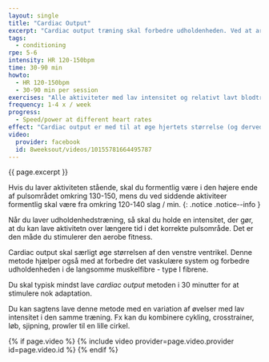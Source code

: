 ```yaml
---
layout: single
title: "Cardiac Output"
excerpt: "Cardiac output træning skal forbedre udholdenheden. Ved at arbejde med en puls mellem 120-150 slag / min i snakketempo, så kan du forbedre størrelsen af hjertet og de perifære egenskaber med kapillærer og mitochondrier."
tags:
  - conditioning
rpe: 5-6
intensity: HR 120-150bpm
time: 30-90 min
howto:
  - HR 120-150bpm
  - 30-90 min per session
exercises: "Alle aktiviteter med lav intensitet og relativt lavt blodtryk kan bruges til cardiac output træning. Pulsen holdes i længere tid omkring 120-150 slag/min, som er i snakketempo. Du kan fx jogge, cykle, svømme, sjippetov, cirkeltræning, så længe du holder pulsen i den korrekte pulszone."
frequency: 1-4 x / week
progress:
  - Speed/power at different heart rates
effect: "Cardiac output er med til at øge hjertets størrelse (og derved slagvolumen) og udbygge og forbedre det perifære netværk med kapillærer, så ilttilførslen kan foregå endnu mere effektivt."
video:
  provider: facebook
  id: 8weeksout/videos/10155781664495787
---
```


{{ page.excerpt }}

Hvis du laver aktiviteten stående, skal du formentlig være i den højere ende af pulsområdet omkring 130-150, mens du ved siddende aktiviteer formentlig skal være fra omkring 120-140 slag / min.
{: .notice .notice--info }

Når du laver udholdenhedstræning, så skal du holde en intensitet, der gør, at du kan lave aktivitetn over længere tid i det korrekte pulsområde. Det er den måde du stimulerer den aerobe fitness.

Cardiac output skal særligt øge størrelsen af den venstre ventrikel. Denne metode hjælper også med at forbedre det vaskulære system og forbedre udholdenheden i de langsomme muskelfibre - type I fibrene.

Du skal typisk mindst lave _cardiac output_ metoden i 30 minutter for at stimulere nok adaptation.

Du kan sagtens lave denne metode med en variation af øvelser med lav intensitet i den samme træning. Fx kan du kombinere cykling, crosstrainer, løb, sjipning, prowler til en lille cirkel.

{% if page.video %}
  {% include video provider=page.video.provider id=page.video.id %}
{% endif %}
